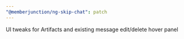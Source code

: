 ```yaml
---
"@memberjunction/ng-skip-chat": patch
---
```


UI tweaks for Artifacts and existing message edit/delete hover panel
